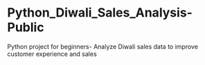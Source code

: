 # Python_Diwali_Sales_Analysis-Public
Python project for beginners- Analyze Diwali sales data to improve customer experience and sales
